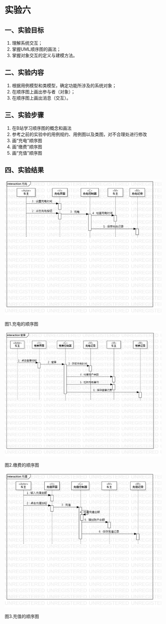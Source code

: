 # 实验六

## 一、实验目标

1. 理解系统交互；
2. 掌握UML顺序图的画法；
3. 掌握对象交互的定义与建模方法。

## 二、实验内容

1. 根据用例模型和类模型，确定功能所涉及的系统对象；
2. 在顺序图上画出参与者（对象）；
3. 在顺序图上画出消息（交互）。

## 三、实验步骤

1. 在B站学习顺序图的概念和画法
2. 参考之前的实验中的用例规约、用例图以及类图，对不合理处进行修改
3. 画“充电”顺序图
4. 画“缴费”顺序图
4. 画“充值”顺序图

## 四、实验结果

![充电的顺序图](./lab6_interaction1.png)

图1.充电的顺序图

![缴费的顺序图](./lab6_interaction2.png)

图2.缴费的顺序图

![充值的顺序图](./lab6_interaction3.png)

图3.充值的顺序图